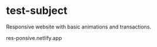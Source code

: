 # test-subject

Responsive website with basic animations and transactions.

res-ponsive.netlify.app
